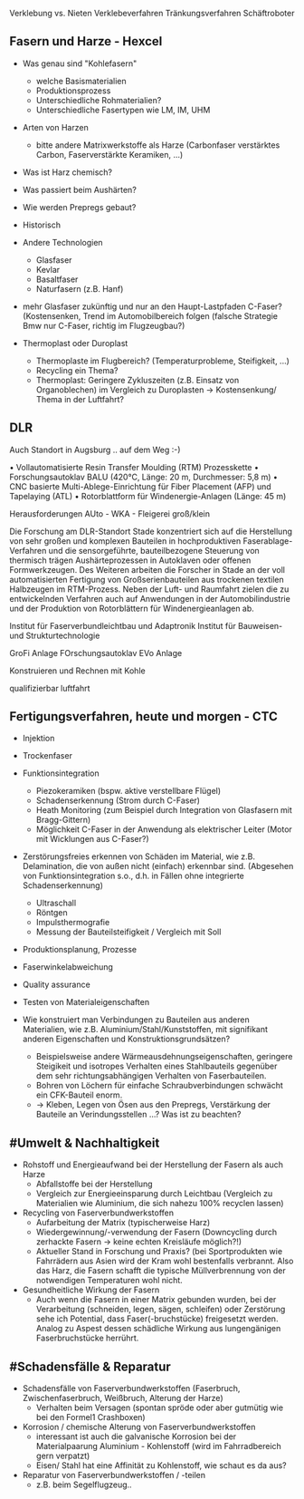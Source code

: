 
Verklebung vs. Nieten
Verklebeverfahren
Tränkungsverfahren
Schäftroboter


Fasern und Harze - Hexcel
---------------------------------------------------------
* Was genau sind "Kohlefasern"
  - welche Basismaterialien
  - Produktionsprozess
  - Unterschiedliche Rohmaterialien?
  - Unterschiedliche Fasertypen wie LM, IM, UHM
* Arten von Harzen
    - bitte andere Matrixwerkstoffe als Harze (Carbonfaser verstärktes Carbon, Faserverstärkte Keramiken, ...)
  
* Was ist Harz chemisch?
* Was passiert beim Aushärten?
* Wie werden Prepregs gebaut?
* Historisch

* Andere Technologien
  - Glasfaser
  - Kevlar
  - Basaltfaser
  - Naturfasern (z.B. Hanf)

* mehr Glasfaser zukünftig und nur an den Haupt-Lastpfaden C-Faser? (Kostensenken, Trend im Automobilbereich folgen (falsche Strategie Bmw nur C-Faser, richtig im Flugzeugbau?)
* Thermoplast oder Duroplast
  - Thermoplaste im Flugbereich? (Temperaturprobleme, Steifigkeit, ...)
  - Recycling ein Thema?
  - Thermoplast: Geringere Zykluszeiten (z.B. Einsatz von Organoblechen) im Vergleich zu Duroplasten -> Kostensenkung/ Thema in der Luftfahrt?


DLR
---------------------------------------------------------

Auch Standort in Augsburg .. auf dem Weg :-)

• Vollautomatisierte Resin Transfer Moulding (RTM) Prozesskette
• Forschungsautoklav BALU (420°C, Länge: 20 m, Durchmesser: 5,8 m)
• CNC basierte Multi-Ablege-Einrichtung für Fiber Placement (AFP) und Tapelaying (ATL)
• Rotorblattform für Windenergie-Anlagen (Länge: 45 m)

Herausforderungen AUto - WKA - Fleigerei groß/klein

Die Forschung am DLR-Standort Stade konzentriert sich auf die
Herstellung von sehr großen und komplexen Bauteilen in hochproduktiven
Faserablage-Verfahren und die sensorgeführte, bauteilbezogene Steuerung
von thermisch trägen Aushärteprozessen in Autoklaven oder offenen
Formwerkzeugen. Des Weiteren arbeiten die Forscher in Stade an der voll
automatisierten Fertigung von Großserienbauteilen aus trockenen textilen
Halbzeugen im RTM-Prozess. Neben der Luft- und Raumfahrt zielen die zu
entwickelnden Verfahren auch auf Anwendungen in der Automobilindustrie
und der Produktion von Rotorblättern für Windenergieanlagen ab.

Institut für Faserverbundleichtbau und Adaptronik 
Institut für Bauweisen- und Strukturtechnologie 

GroFi Anlage
FOrschungsautoklav
EVo Anlage

Konstruieren und Rechnen mit Kohle

qualifizierbar luftfahrt

Fertigungsverfahren, heute und morgen - CTC
---------------------------------------------------------

* Injektion

* Trockenfaser
  
* Funktionsintegration
  - Piezokeramiken (bspw. aktive verstellbare Flügel)
  - Schadenserkennung (Strom durch C-Faser)
  - Heath Monitoring (zum Beispiel durch Integration von Glasfasern mit Bragg-Gittern)
  - Möglichkeit C-Faser in der Anwendung als elektrischer Leiter (Motor mit Wicklungen aus C-Faser?)

* Zerstörungsfreies erkennen von Schäden im Material, wie z.B. Delamination, die von außen nicht (einfach) erkennbar sind. (Abgesehen von Funktionsintegration s.o., d.h. in Fällen ohne integrierte Schadenserkennung)
  - Ultraschall
  - Röntgen
  - Impulsthermografie
  - Messung der Bauteilsteifigkeit / Vergleich mit Soll

* Produktionsplanung, Prozesse
* Faserwinkelabweichung

* Quality assurance
* Testen von Materialeigenschaften

* Wie konstruiert man Verbindungen zu Bauteilen aus anderen Materialien, wie z.B. Aluminium/Stahl/Kunststoffen, mit signifikant anderen Eigenschaften und Konstruktionsgrundsätzen? 
  - Beispielsweise andere Wärmeausdehnungseigenschaften, geringere Steigikeit und isotropes Verhalten eines Stahlbauteils gegenüber dem sehr richtungsabhängigen Verhalten von Faserbauteilen. 
  - Bohren von Löchern für einfache Schraubverbindungen schwächt ein CFK-Bauteil enorm.
  - -> Kleben, Legen von Ösen aus den Prepregs, Verstärkung der Bauteile an Verindungsstellen ...? Was ist zu beachten?
  
  
  
#Umwelt & Nachhaltigkeit
------------------------
  
* Rohstoff und Energieaufwand  bei der Herstellung der Fasern als auch Harze
    - Abfallstoffe bei der Herstellung
    - Vergleich zur Energieeinsparung durch Leichtbau (Vergleich zu Materialien wie Aluminium, die sich nahezu 100% recyclen lassen)
* Recycling von Faserverbundwerkstoffen
    - Aufarbeitung der Matrix (typischerweise Harz)
    - Wiedergewinnung/-verwendung der Fasern (Downcycling durch zerhackte Fasern -> keine echten Kreisläufe möglich?!)
    - Aktueller Stand in Forschung und Praxis? (bei Sportprodukten wie Fahrrädern aus Asien wird der Kram wohl bestenfalls verbrannt. Also das Harz, die Fasern schafft die typische Müllverbrennung von der notwendigen Temperaturen wohl nicht.
* Gesundheitliche Wirkung der Fasern
    - Auch wenn die Fasern in einer Matrix gebunden wurden, bei der Verarbeitung (schneiden, legen, sägen, schleifen) oder Zerstörung sehe ich Potential, dass Faser(-bruchstücke) freigesetzt werden. Analog zu Aspest dessen schädliche Wirkung aus lungengänigen Faserbruchstücke herrührt.
    
    
    
 #Schadensfälle & Reparatur
 --------------------------
 
* Schadensfälle von Faserverbundwerkstoffen (Faserbruch, Zwischenfaserbruch, Weißbruch, Alterung der Harze)
  - Verhalten beim Versagen (spontan spröde oder aber gutmütig wie bei den Formel1 Crashboxen)
* Korrosion / chemische Alterung von Faserverbundwerkstoffen
  - interessant ist auch die galvanische Korrosion bei der Materialpaarung Aluminium - Kohlenstoff (wird im Fahrradbereich gern verpatzt)
  - Eisen/ Stahl hat eine Affinität zu Kohlenstoff, wie schaut es da aus?
* Reparatur von Faserverbundwerkstoffen / -teilen
  - z.B. beim Segelflugzeug..
